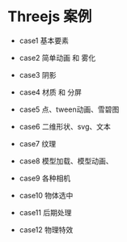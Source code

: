 # Threejs 案例

* case1 基本要素

* case2 简单动画 和 雾化

* case3 阴影

* case4 材质 和 分屏

* case5 点、tween动画、雪碧图

* case6 二维形状、svg、文本

* case7 纹理

* case8 模型加载、模型动画、

* case9 各种相机

* case10 物体选中

* case11 后期处理

* case12 物理特效